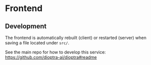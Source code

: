 # Frontend

## Development
The frontend is automatically rebuilt (client) or restarted (server) when saving a file located under `src/`.

See the main repo for how to develop this service: https://github.com/dioptra-ai/dioptra#readme